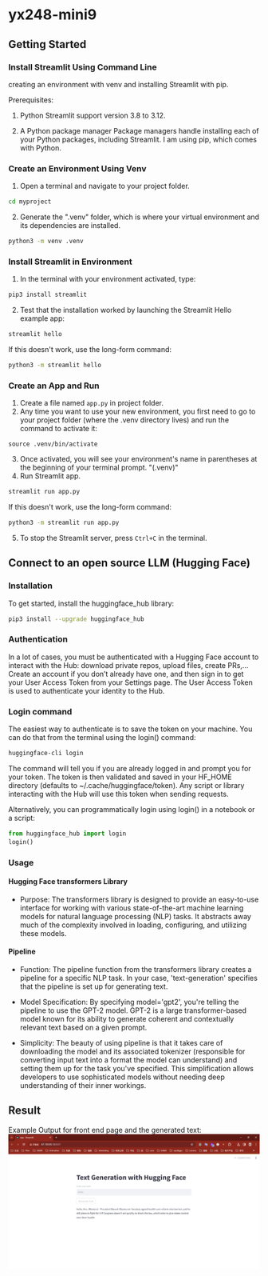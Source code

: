 # yx248-mini9



## Getting Started

### Install Streamlit Using Command Line
creating an environment with venv and installing Streamlit with pip.

Prerequisites:

1. Python
Streamlit support version 3.8 to 3.12.

2. A Python package manager
Package managers handle installing each of your Python packages, including Streamlit.
I am using pip, which comes with Python.

### Create an Environment Using Venv

1. Open a terminal and navigate to your project folder.

```bash
cd myproject
```

2. Generate the ".venv" folder, which is where your virtual environment and its dependencies are installed.

```bash
python3 -m venv .venv
```

### Install Streamlit in Environment

1. In the terminal with your environment activated, type:

```bash
pip3 install streamlit
```

2. Test that the installation worked by launching the Streamlit Hello example app:

```bash
streamlit hello
```

If this doesn't work, use the long-form command:

```bash
python3 -m streamlit hello
```

### Create an App and Run

1. Create a file named `app.py` in project folder.
2. Any time you want to use your new environment, you first need to go to your project folder (where the .venv directory lives) and run the command to activate it:

```bash# Linux
source .venv/bin/activate
```

3. Once activated, you will see your environment's name in parentheses at the beginning of your terminal prompt. "(.venv)"
4. Run Streamlit app.

```bash
streamlit run app.py
```

If this doesn't work, use the long-form command:

```bash
python3 -m streamlit run app.py
```

5. To stop the Streamlit server, press `Ctrl+C` in the terminal.


## Connect to an open source LLM (Hugging Face)

### Installation
To get started, install the huggingface_hub library:

```bash
pip3 install --upgrade huggingface_hub
```

### Authentication
In a lot of cases, you must be authenticated with a Hugging Face account to interact with the Hub: download private repos, upload files, create PRs,… Create an account if you don’t already have one, and then sign in to get your User Access Token from your Settings page. The User Access Token is used to authenticate your identity to the Hub.

### Login command

The easiest way to authenticate is to save the token on your machine. You can do that from the terminal using the login() command:

```bash
huggingface-cli login
```

The command will tell you if you are already logged in and prompt you for your token. The token is then validated and saved in your HF_HOME directory (defaults to ~/.cache/huggingface/token). Any script or library interacting with the Hub will use this token when sending requests.

Alternatively, you can programmatically login using login() in a notebook or a script:

```python
from huggingface_hub import login
login()
```

### Usage

#### Hugging Face transformers Library
- Purpose: The transformers library is designed to provide an easy-to-use interface for working with various state-of-the-art machine learning models for natural language processing (NLP) tasks. It abstracts away much of the complexity involved in loading, configuring, and utilizing these models.

#### Pipeline
- Function: The pipeline function from the transformers library creates a pipeline for a specific NLP task. In your case, 'text-generation' specifies that the pipeline is set up for generating text.

- Model Specification: By specifying model='gpt2', you're telling the pipeline to use the GPT-2 model. GPT-2 is a large transformer-based model known for its ability to generate coherent and contextually relevant text based on a given prompt.

- Simplicity: The beauty of using pipeline is that it takes care of downloading the model and its associated tokenizer (responsible for converting input text into a format the model can understand) and setting them up for the task you've specified. This simplification allows developers to use sophisticated models without needing deep understanding of their inner workings.

## Result
Example Output for front end page and the generated text:
![example result](images/result.png)
